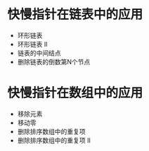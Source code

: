 # 快慢指针在链表中的应用

- 环形链表
- 环形链表 II
- 链表的中间结点
- 删除链表的倒数第N个节点

# 快慢指针在数组中的应用

- 移除元素
- 移动零
- 删除排序数组中的重复项
- 删除排序数组中的重复项 II

